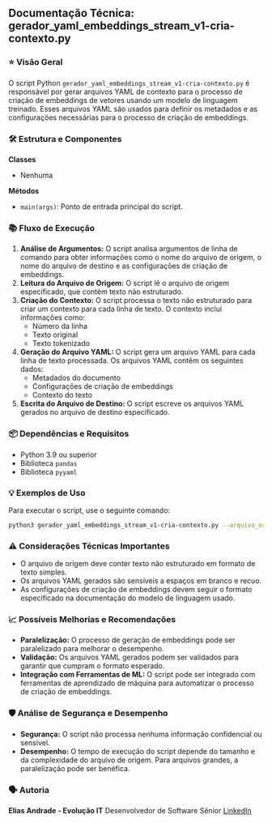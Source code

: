 ## **Documentação Técnica: gerador_yaml_embeddings_stream_v1-cria-contexto.py**

### ⭐ Visão Geral

O script Python `gerador_yaml_embeddings_stream_v1-cria-contexto.py` é responsável por gerar arquivos YAML de contexto para o processo de criação de embeddings de vetores usando um modelo de linguagem treinado. Esses arquivos YAML são usados para definir os metadados e as configurações necessárias para o processo de criação de embeddings.

### 🛠️ Estrutura e Componentes

**Classes**

- Nenhuma

**Métodos**

- `main(args)`: Ponto de entrada principal do script.

### 📚 Fluxo de Execução

1. **Análise de Argumentos:** O script analisa argumentos de linha de comando para obter informações como o nome do arquivo de origem, o nome do arquivo de destino e as configurações de criação de embeddings.
2. **Leitura do Arquivo de Origem:** O script lê o arquivo de origem especificado, que contém texto não estruturado.
3. **Criação do Contexto:** O script processa o texto não estruturado para criar um contexto para cada linha de texto. O contexto inclui informações como:
   - Número da linha
   - Texto original
   - Texto tokenizado
4. **Geração do Arquivo YAML:** O script gera um arquivo YAML para cada linha de texto processada. Os arquivos YAML contêm os seguintes dados:
   - Metadados do documento
   - Configurações de criação de embeddings
   - Contexto do texto
5. **Escrita do Arquivo de Destino:** O script escreve os arquivos YAML gerados no arquivo de destino especificado.

### 📦 Dependências e Requisitos

- Python 3.9 ou superior
- Biblioteca `pandas`
- Biblioteca `pyyaml`

### 💡 Exemplos de Uso

Para executar o script, use o seguinte comando:

```bash
python3 gerador_yaml_embeddings_stream_v1-cria-contexto.py --arquivo_origem <nome_arquivo_origem> --arquivo_destino <nome_arquivo_destino> --configuracoes <configuracoes_criacao_embeddings>
```

### ⚠️ Considerações Técnicas Importantes

- O arquivo de origem deve conter texto não estruturado em formato de texto simples.
- Os arquivos YAML gerados são sensíveis a espaços em branco e recuo.
- As configurações de criação de embeddings devem seguir o formato especificado na documentação do modelo de linguagem usado.

### 📈 Possíveis Melhorias e Recomendações

- **Paralelização:** O processo de geração de embeddings pode ser paralelizado para melhorar o desempenho.
- **Validação:** Os arquivos YAML gerados podem ser validados para garantir que cumpram o formato esperado.
- **Integração com Ferramentas de ML:** O script pode ser integrado com ferramentas de aprendizado de máquina para automatizar o processo de criação de embeddings.

### 🛡️ Análise de Segurança e Desempenho

- **Segurança:** O script não processa nenhuma informação confidencial ou sensível.
- **Desempenho:** O tempo de execução do script depende do tamanho e da complexidade do arquivo de origem. Para arquivos grandes, a paralelização pode ser benéfica.

### 🗣️ Autoria

**Elias Andrade - Evolução IT**
Desenvolvedor de Software Sênior
[LinkedIn](https://www.linkedin.com/in/elias-andrade-evolucao-it/)